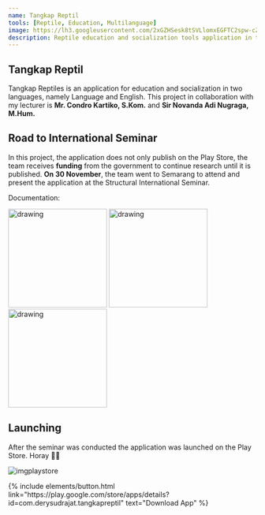 ```yaml
---
name: Tangkap Reptil
tools: [Reptile, Education, Multilanguage]
image: https://lh3.googleusercontent.com/2xGZHSesk8tSVLlomxEGFTC2spw-cZ0yUbRwnLBpSvXk1eEI2Nj3JvGqbakstXn25g
description: Reptile education and socialization tools application in two languages
---
```


## Tangkap Reptil

Tangkap Reptiles is an application for education and socialization in two languages, namely Language and English. This project in collaboration with my lecturer is **Mr. Condro Kartiko, S.Kom.** and **Sir Novanda Adi Nugraga, M.Hum.**

## Road to International Seminar

In this project, the application does not only publish on the Play Store, the team receives **funding** from the government to continue research until it is published. **On 30 November**, the team went to Semarang to attend and present the application at the Structural International Seminar. <br>

Documentation:
<div class="row">
    <img src="https://user-images.githubusercontent.com/32610660/116668435-a1055780-a9c7-11eb-84bb-0549bc647a75.png" alt="drawing" width="200"/>
    <img src="https://user-images.githubusercontent.com/32610660/116668461-a662a200-a9c7-11eb-9ec9-9a569e4f64a8.png" alt="drawing" width="200"/>
    <img src="https://user-images.githubusercontent.com/32610660/116668480-ab275600-a9c7-11eb-9829-a8e8ff34fac5.png" alt="drawing" width="200"/>
</div>

## Launching

After the seminar was conducted the application was launched on the Play Store. Horay 🎉🥳

![imgplaystore](https://lh3.googleusercontent.com/2xGZHSesk8tSVLlomxEGFTC2spw-cZ0yUbRwnLBpSvXk1eEI2Nj3JvGqbakstXn25g)

<p class="text-center">
{% include elements/button.html link="https://play.google.com/store/apps/details?id=com.derysudrajat.tangkapreptil" text="Download App" %}
</p>
